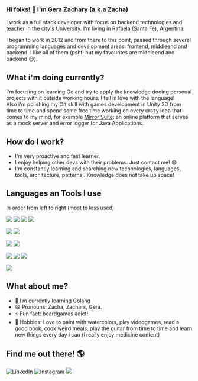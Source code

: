 ### Hi folks! 👋 I'm Gera Zachary (a.k.a Zacha)

I work as a full stack developer with focus on backend technologies and teacher in the city's University. I'm living in Rafaela (Santa Fé), Argentina.

I began to work in 2012 and from there to this point, passed through several programming languages and development areas: frontend, middleend and backend. I like all of them (psht! but my favourites are middleend and backend 😉).

## What i'm doing currently?
I'm focusing on learning Go and try to apply the knowledge dooing personal projects with it outside working hours. I fell in love with the language!  
Also i'm polishing my C# skill with games development in Unity 3D from time to time and spend some free time working on every crazy idea that comes to my mind, for example [Mirror Suite](https://mirror-suite.com): an online platform that serves as a mock server and error logger for Java Applications.

## How do I work?
- I'm very proactive and fast learner.
- I enjoy helping other devs with their problems. Just contact me! 😄
- I'm constantly learning and searching new technologies, languages, tools, architecture, patterns...Knowledge does not take up space!

## Languages an Tools I use
In order from left to right (most to less used)  
  
![](https://img.shields.io/badge/Microsoft-C%23-31B8BB?style=for-the-badge&logo=Microsoft)  ![](https://img.shields.io/badge/Oracle-Java+Spark/Spring-007396?style=for-the-badge&logo=Java)  ![](https://img.shields.io/badge/Google-Golang-00ADD8?style=for-the-badge&logo=Go) ![](https://img.shields.io/badge/Node.JS-Node.JS-339933?style=for-the-badge&logo=Node.js)
  
![](https://img.shields.io/badge/Javascript-Jquery-0769AD?style=for-the-badge&logo=Jquery) ![](https://img.shields.io/badge/Javascript-React.JS-61DAFB?style=for-the-badge&logo=React)
  
![](https://img.shields.io/badge/Microsoft-SQL%20Server-CC2927?style=for-the-badge&logo=Microsoft%20SQL%20Server) ![](https://img.shields.io/badge/Oracle-MySQL-4479A1?style=for-the-badge&logo=MySQL)  

![](https://img.shields.io/badge/Microsoft-Visual%20Studio-5C2D91?style=for-the-badge&logo=Visual%20Studio) ![](https://img.shields.io/badge/JetBrains-IntelliJ%20Idea-000000?style=for-the-badge&logo=IntelliJ%20Idea) ![](https://img.shields.io/badge/Microsoft-Visual%20Studio%20Code-007ACC?style=for-the-badge&logo=Visual%20Studio%20Code)  

![](https://img.shields.io/badge/Docker--2496ED?style=for-the-badge&logo=Docker)

## What about me?
- 🌱 I’m currently learning Golang
- 😄 Pronouns: Zacha, Zachars, Gera.
- ⚡ Fun fact: boardgames adict!
- 🎨 Hobbies: Love to paint with watercolors, play videogames, read a good book, cook weird meals, play the guitar from time to time and learn new things every day i can (i really enjoy medicine content)


## Find me out there! 🌎
[![LinkedIn](https://img.shields.io/badge/LinkedIn-blue?style=for-the-badge&logo=Linkedin)](https://www.linkedin.com/in/gerardo-zachary/)  [![Instagram](https://img.shields.io/badge/instagram-gdzachary-E1306C?style=for-the-badge&logo=instagram)](https://www.instagram.com/gdzachary/)   ![](https://img.shields.io/badge/GMail-gerardo.zachary@gmail.com-D14836?style=for-the-badge&logo=Gmail)
